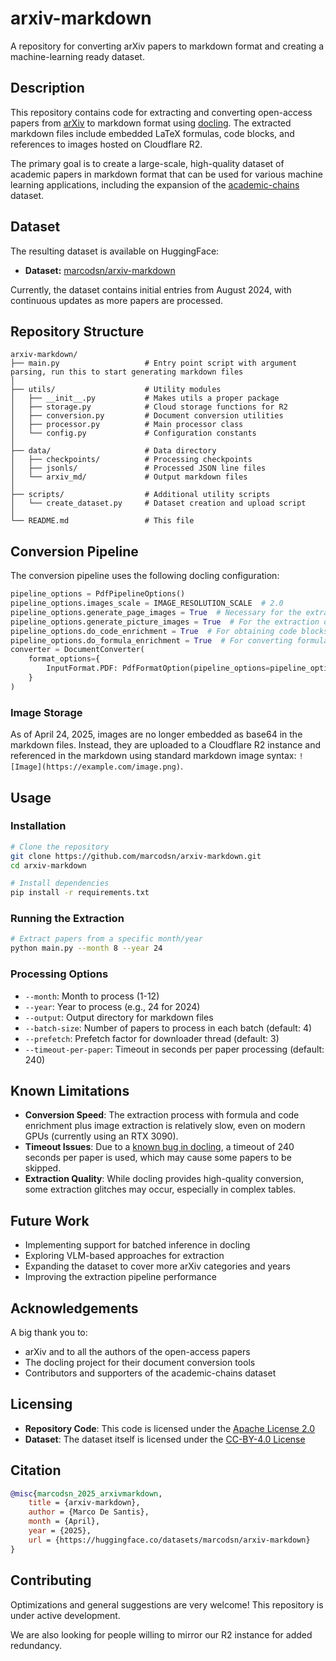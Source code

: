 # arxiv-markdown

A repository for converting arXiv papers to markdown format and creating a machine-learning ready dataset.

## Description

This repository contains code for extracting and converting open-access papers from [arXiv](https://arxiv.org) to markdown format using [docling](https://github.com/docling-project/docling). The extracted markdown files include embedded LaTeX formulas, code blocks, and references to images hosted on Cloudflare R2.

The primary goal is to create a large-scale, high-quality dataset of academic papers in markdown format that can be used for various machine learning applications, including the expansion of the [academic-chains](https://huggingface.co/datasets/marcodsn/academic-chains) dataset.

## Dataset

The resulting dataset is available on HuggingFace:
- **Dataset:** [marcodsn/arxiv-markdown](https://huggingface.co/datasets/marcodsn/arxiv-markdown)

Currently, the dataset contains initial entries from August 2024, with continuous updates as more papers are processed.

## Repository Structure

```
arxiv-markdown/
├── main.py                   # Entry point script with argument parsing, run this to start generating markdown files
│
├── utils/                    # Utility modules
│   ├── __init__.py           # Makes utils a proper package
│   ├── storage.py            # Cloud storage functions for R2
│   ├── conversion.py         # Document conversion utilities
│   ├── processor.py          # Main processor class
│   └── config.py             # Configuration constants
│
├── data/                     # Data directory
│   ├── checkpoints/          # Processing checkpoints
│   ├── jsonls/               # Processed JSON line files
│   └── arxiv_md/             # Output markdown files
│
├── scripts/                  # Additional utility scripts
│   └── create_dataset.py     # Dataset creation and upload script
│
└── README.md                 # This file
```

## Conversion Pipeline

The conversion pipeline uses the following docling configuration:

```python
pipeline_options = PdfPipelineOptions()
pipeline_options.images_scale = IMAGE_RESOLUTION_SCALE  # 2.0
pipeline_options.generate_page_images = True  # Necessary for the extraction of figures (as far as I understand)
pipeline_options.generate_picture_images = True  # For the extraction of figures
pipeline_options.do_code_enrichment = True  # For obtaining code blocks
pipeline_options.do_formula_enrichment = True  # For converting formulas to LaTeX
converter = DocumentConverter(
    format_options={
        InputFormat.PDF: PdfFormatOption(pipeline_options=pipeline_options)
    }
)
```

### Image Storage

As of April 24, 2025, images are no longer embedded as base64 in the markdown files. Instead, they are uploaded to a Cloudflare R2 instance and referenced in the markdown using standard markdown image syntax: `![Image](https://example.com/image.png)`.

## Usage

### Installation

```bash
# Clone the repository
git clone https://github.com/marcodsn/arxiv-markdown.git
cd arxiv-markdown

# Install dependencies
pip install -r requirements.txt
```

### Running the Extraction

```bash
# Extract papers from a specific month/year
python main.py --month 8 --year 24
```

### Processing Options

- `--month`: Month to process (1-12)
- `--year`: Year to process (e.g., 24 for 2024)
- `--output`: Output directory for markdown files
- `--batch-size`: Number of papers to process in each batch (default: 4)
- `--prefetch`: Prefetch factor for downloader thread (default: 3)
- `--timeout-per-paper`: Timeout in seconds per paper processing (default: 240)

## Known Limitations

- **Conversion Speed**: The extraction process with formula and code enrichment plus image extraction is relatively slow, even on modern GPUs (currently using an RTX 3090).
- **Timeout Issues**: Due to a [known bug in docling](https://github.com/docling-project/docling/issues/1283), a timeout of 240 seconds per paper is used, which may cause some papers to be skipped.
- **Extraction Quality**: While docling provides high-quality conversion, some extraction glitches may occur, especially in complex tables.

## Future Work

- Implementing support for batched inference in docling
- Exploring VLM-based approaches for extraction
- Expanding the dataset to cover more arXiv categories and years
- Improving the extraction pipeline performance

## Acknowledgements

A big thank you to:
- arXiv and to all the authors of the open-access papers
- The docling project for their document conversion tools
- Contributors and supporters of the academic-chains dataset

## Licensing

- **Repository Code**: This code is licensed under the [Apache License 2.0](https://www.apache.org/licenses/LICENSE-2.0)
- **Dataset**: The dataset itself is licensed under the [CC-BY-4.0 License](https://creativecommons.org/licenses/by/4.0/)

## Citation

```bibtex
@misc{marcodsn_2025_arxivmarkdown,
    title = {arxiv-markdown},
    author = {Marco De Santis},
    month = {April},
    year = {2025},
    url = {https://huggingface.co/datasets/marcodsn/arxiv-markdown}
}
```

## Contributing

Optimizations and general suggestions are very welcome! This repository is under active development.

We are also looking for people willing to mirror our R2 instance for added redundancy.
